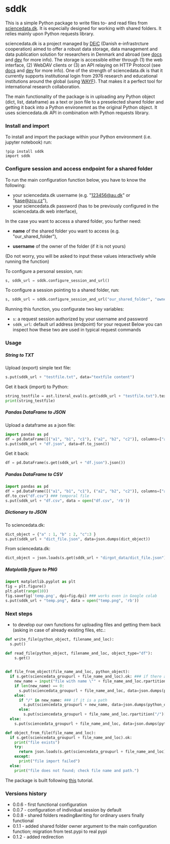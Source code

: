 # sddk

This is a simple Python package to write files to- and read files from [sciencedata.dk](https://sciencedata.dk/). It is especially designed for working with shared folders. It relies mainly upon Python requests library.

sciencedata.dk is a project managed by [DEiC](https://www.deic.dk) (Danish e-infrastrcture cooperation) aimed to offer a robust data storage, data management and data publication solution for researchers in Denmark and abroad (see [docs](https://sciencedata.dk/sites/user/) and [dev](https://sciencedata.dk/sites/developer/) for more info). The storage is accessible either through (1)  the web interface, (2) WebDAV clients or (3) an API relaying on HTTP Protocol (see [docs](https://sciencedata.dk/sites/user/) and [dev](https://sciencedata.dk/sites/developer/) for more info). One of the strength of sciencedata.dk is that it currently supports institutional login from 2976 research and educational institutions around the global (using [WAYF](https://www.wayf.dk/en/about)). That makes it a perfect tool for international research collaboration. 

The main functionality of the package is in uploading any Python object (dict, list, dataframe) as a text or json file to a preselected shared folder and getting it back into a Python environemnt as the original Python object. It uses sciencedata.dk API in combination with Python requests library.

### Install and import

To install and import the package within your Python environment (i.e. jupyter notebook) run:

```
!pip install sddk
import sddk
```

### Configure session and access endpoint for a shared folder

To run the main configuration function below, you have to know the following:
* your sciencedata.dk username (e.g. "123456@au.dk" or "kase@zcu.cz"),
* your sciencedata.dk password (has to be previously configured in the sciencedata.dk web interface),

In the case you want to access a shared folder, you further need:

* **name** of the shared folder you want to access (e.g. "our_shared_folder"),

* **username** of the owner of the folder (if it is not yours)

(Do not worry, you will be asked to input these values interactively while running the function)

To configure a personal session, run:
```python
s, sddk_url = sddk.configure_session_and_url()
```
To configure a session pointing to a shared folder, run:
```python
s, sddk_url = sddk.configure_session_and_url("our_shared_folder", "owner_username@au.dk")
```
Running this function, you configurate two key variables:
* `s`: a request session authorized by your username and password
* `sddk_url`: default url address (endpoint) for your request 
Below you can inspect how these two are used in typical request commands

### Usage

##### String to TXT

Upload (export) simple text file:

```python
s.put(sddk_url + "testfile.txt", data="textfile content")
```

Get it back (import) to Python:

```python
string_testfile = ast.literal_eval(s.get(sddk_url + "testfile.txt").text)
print(string_testfile)
```

##### Pandas DataFrame to JSON

Upload a dataframe as a json file:

```python
import pandas as pd
df = pd.DataFrame([("a1", "b1", "c1"), ("a2", "b2", "c2")], columns=["a", "b", "c"]) 
s.put(sddk_url + "df.json", data=df.to_json())
```

Get it back:

```python
df = pd.DataFrame(s.get(sddk_url + "df.json").json())
```

##### Pandas DataFrame to CSV

```python
import pandas as pd
df = pd.DataFrame([("a1", "b1", "c1"), ("a2", "b2", "c2")], columns=["a", "b", "c"]) 
df.to_csv("df.csv") ### temporal file
s.put(sddk_url + "df.csv", data = open("df.csv", 'rb'))
```

##### Dictionary to JSON

To sciencedata.dk:

```python
dict_object = {"a" : 1, "b" : 2, "c":3 }
s.put(sddk_url + "dict_file.json", data=json.dumps(dict_object))
```

From sciencedata.dk:

```python
dict_object = json.loads(s.get(sddk_url + "dirgot_data/dict_file.json").content)
```

##### Matplotlib figure to PNG

```python
import matplotlib.pyplot as plt
fig = plt.figure()
plt.plot(range(10))
fig.savefig('temp.png', dpi=fig.dpi) ### works even in Google colab
s.put(sddk_url + "temp.png", data = open("temp.png", 'rb'))
```

### Next steps
- to develop our own functions for uploading files and getting them back (asking in case of already existing files, etc.:

```python
def write_file(python_object, filename_and_loc):
  s.put()

def read_file(python_object, filename_and_loc, object_type="df"):
	s.get()

  
def file_from_object(file_name_and_loc, python_object):
  if s.get(sciencedata_groupurl + file_name_and_loc).ok: ### if there already is a file with the same name
    new_name = input("file with name \"" + file_name_and_loc.rpartition("/")[2] + "\" already exists in given location. Press Enter to overwrite it or enter a different name (without path)")
    if len(new_name) == 0:
      s.put(sciencedata_groupurl + file_name_and_loc, data=json.dumps(python_object))
    else:
      if "/" in new_name: ### if it is a path
        s.put(sciencedata_groupurl + new_name, data=json.dumps(python_object))
      else: 
        s.put(sciencedata_groupurl + file_name_and_loc.rpartition("/")[0] + new_name, data=json.dumps(python_object))
  else:
    s.put(sciencedata_groupurl + file_name_and_loc, data=json.dumps(python_object))

def object_from_file(file_name_and_loc):
  if s.get(sciencedata_groupurl + file_name_and_loc).ok:
    print("file exists")
    try: 
      return json.loads(s.get(sciencedata_groupurl + file_name_and_loc).content) ### if there already is a file with the same name
    except:
      print("file import failed")
  else:
    print("file does not found; check file name and path.")
```


The package is built following [this](https://packaging.python.org/tutorials/packaging-projects/) tutorial.

### Versions history

* 0.0.6 - first functional configuration
* 0.0.7 - configuration of individual session by default
* 0.0.8 - shared folders reading&writing for ordinary users finally functional
* 0.1.1 - added shared folder owner argument to the main configuration function; migration from test.pypi to real pypi
* 0.1.2 - added redirection
